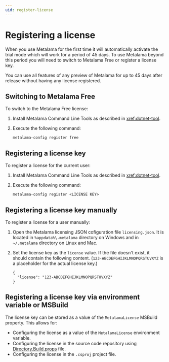 ```yaml
---
uid: register-license
---
```


# Registering a license

When you use Metalama for the first time it will automatically activate the trial mode which will work for a period of 45 days. To use Metalama beyond this period you will need to switch to Metalama Free or register a license key.

You can use all features of any preview of Metalama for up to 45 days after release without having any license registered.

## Switching to Metalama Free

To switch to the Metalama Free license:

1. Install Metalama Command Line Tools as described in <xref:dotnet-tool>.
2. Execute the following command:

   ```
   metalama-config register free
   ```

## Registering a license key

To register a license for the current user:

1. Install Metalama Command Line Tools as described in <xref:dotnet-tool>.
2. Execute the following command:
   
   ```
   metalama-config register <LICENSE KEY>
   ```

## Registering a license key manually

To register a license for a user manually:

1. Open the Metalama licensing JSON cofiguration file `licensing.json`. It is located in `%appdata%\.metalama` directory on Windows and in `~/.metalama` directory on Linux and Mac.
2. Set the license key as the `license` value. If the file doesn't exist, it should contain the following content. (`123-ABCDEFGHIJKLMNOPQRSTUVXYZ` is a placeholder for the actual license key.)

   ```
   {
     "license": "123-ABCDEFGHIJKLMNOPQRSTUVXYZ"
   }
   ```

## Registering a license key via environment variable or MSBuild

The license key can be stored as a value of the `MetalamaLicense` MSBuild property. This allows for:

- Configuring the license as a value of the `MetalamaLicense` environment variable.
- Configuring the license in the source code repository using [Directory.Build.props](https://learn.microsoft.com/en-us/visualstudio/msbuild/customize-your-build?view=vs-2022#directorybuildprops-and-directorybuildtargets) file.
- Configuring the license in the `.csproj` project file.